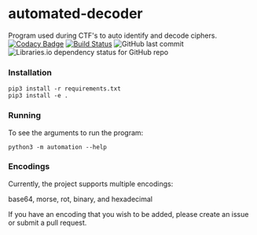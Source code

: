 # automated-decoder
Program used during CTF's to auto identify and decode ciphers.
[![Codacy Badge](https://api.codacy.com/project/badge/Grade/d12645819b004168a286bf3eb52e4061)](https://app.codacy.com/gh/emorchy/automated-decoder?utm_source=github.com&utm_medium=referral&utm_content=emorchy/automated-decoder&utm_campaign=Badge_Grade)
[![Build Status](https://travis-ci.com/emorchy/automated-decoder.svg?branch=main)](https://travis-ci.com/emorchy/automated-decoder)
![GitHub last commit](https://img.shields.io/github/last-commit/emorchy/automated-decoder)
![Libraries.io dependency status for GitHub repo](https://img.shields.io/librariesio/github/emorchy/automated-decoder)

### Installation
```
pip3 install -r requirements.txt
pip3 install -e .
```
### Running
To see the arguments to run the program:
```
python3 -m automation --help
```
### Encodings
Currently, the project supports multiple encodings:

base64, morse, rot, binary, and hexadecimal

If you have an encoding that you wish to be added, please create an issue or submit a pull request.
